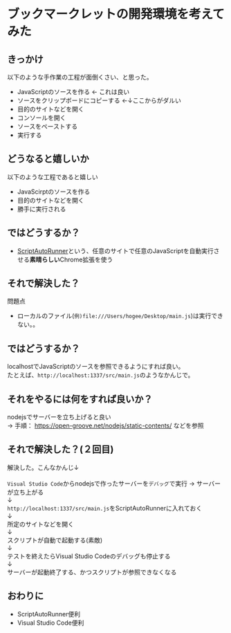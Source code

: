 # ブックマークレットの開発環境を考えてみた

## きっかけ
以下のような手作業の工程が面倒くさい、と思った。
 - JavaScriptのソースを作る ← これは良い
 - ソースをクリップボードにコピーする ←↓ここからがダルい
 - 目的のサイトなどを開く
 - コンソールを開く
 - ソースをペーストする
 - 実行する


## どうなると嬉しいか
以下のような工程であると嬉しい
 - JavaScirptのソースを作る
 - 目的のサイトなどを開く
 - 勝手に実行される


## ではどうするか？
 - [ScriptAutoRunner](https://chrome.google.com/webstore/detail/scriptautorunner/gpgjofmpmjjopcogjgdldidobhmjmdbm?hl=ja)という、任意のサイトで任意のJavaScriptを自動実行させる**素晴らしい**Chrome拡張を使う

## それで解決した？
問題点
 - ローカルのファイル(`例)file:///Users/hogee/Desktop/main.js`)は実行できない。。

## ではどうするか？
localhostでJavaScriptのソースを参照できるようにすれば良い。<br>
たとえば、`http://localhost:1337/src/main.js`のようなかんじで。


## それをやるには何をすれば良いか？
nodejsでサーバーを立ち上げると良い<br>
-> 手順： https://open-groove.net/nodejs/static-contents/ などを参照

## それで解決した？(２回目)
解決した。こんなかんじ↓<br>
<br>
`Visual Studio Code`からnodejsで作ったサーバーを`デバッグ`で実行 -> サーバーが立ち上がる<br>
↓<br>
`http://localhost:1337/src/main.js`をScriptAutoRunnerに入れておく<br>
↓<br>
所定のサイトなどを開く<br>
↓<br>
スクリプトが自動で起動する(素敵)<br>
↓<br>
テストを終えたらVisual Studio Codeのデバッグも停止する<br>
↓<br>
サーバーが起動終了する、かつスクリプトが参照できなくなる

## おわりに
- ScriptAutoRunner便利
- Visual Studio Code便利